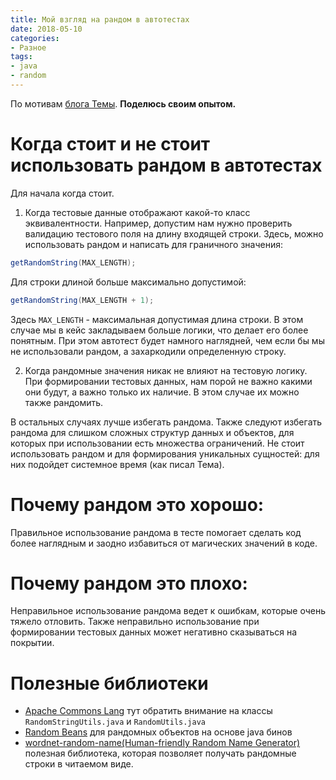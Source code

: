 ```yaml
---
title: Мой взгляд на рандом в автотестах 
date: 2018-05-10
categories:
- Разное
tags:
- java
- random
---
```

По мотивам [блога Темы](http://artkoshelev.github.io/posts/random-test-data). 
**Поделюсь своим опытом.**

# Когда стоит и не стоит использовать рандом в автотестах
Для начала когда стоит.
1. Когда тестовые данные отображают какой-то класс эквивалентности. 
Например, допустим нам нужно проверить валидацию тестового поля на длину входящей строки. Здесь, можно использовать рандом и написать для граничного значения:
```java
getRandomString(MAX_LENGTH);
```
Для строки длиной больше максимально допустимой:
```java
getRandomString(MAX_LENGTH + 1);
```
Здесь `MAX_LENGTH` - максимальная допустимая длина строки.
В этом случае мы в кейс закладываем больше логики, что делает его более понятным. При этом автотест будет намного наглядней, чем если бы мы не использовали рандом, а захаркодили определенную строку.

2. Когда рандомные значения никак не влияют на тестовую логику. 
При формировании тестовых данных, нам порой не важно какими они будут, а важно только их наличие.
В этом случае их можно также рандомить. 

В остальных случаях лучше избегать рандома. Также следуют избегать рандома для слишком сложных структур данных и объектов, для которых при использовании есть множества ограничений. Не стоит использовать рандом и для формирования уникальных сущностей: для них подойдет системное время (как писал Тема). 

# Почему рандом это хорошо:
Правильное использование рандома в тесте помогает сделать код более наглядным и заодно избавиться от магических значений в коде.

# Почему рандом это плохо:
Неправильное использование рандома ведет к ошибкам, которые очень тяжело отловить. Также неправильно использование при формировании тестовых данных может негативно сказываться на покрытии. 

# Полезные библиотеки
* [Apache Commons Lang](https://github.com/apache/commons-lang) тут обратить внимание на классы `RandomStringUtils.java` и `RandomUtils.java`
* [Random Beans](https://github.com/benas/random-beans) для рандомных объектов на основе java бинов
* [wordnet-random-name(Human-friendly Random Name Generator)](https://github.com/kohsuke/wordnet-random-name)  полезная библиотека, которая позволяет получать рандомные строки в читаемом виде.
